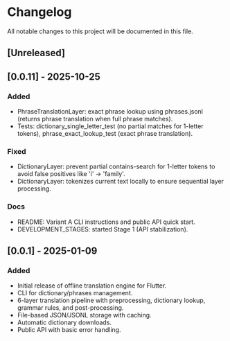 # Changelog

All notable changes to this project will be documented in this file.

## [Unreleased]

## [0.0.11] - 2025-10-25
### Added
- PhraseTranslationLayer: exact phrase lookup using phrases.jsonl (returns phrase translation when full phrase matches).
- Tests: dictionary_single_letter_test (no partial matches for 1-letter tokens), phrase_exact_lookup_test (exact phrase translation).

### Fixed
- DictionaryLayer: prevent partial contains-search for 1-letter tokens to avoid false positives like 'i' -> 'family'.
- DictionaryLayer: tokenizes current text locally to ensure sequential layer processing.

### Docs
- README: Variant A CLI instructions and public API quick start.
- DEVELOPMENT_STAGES: started Stage 1 (API stabilization).

## [0.0.1] - 2025-01-09
### Added
- Initial release of offline translation engine for Flutter.
- CLI for dictionary/phrases management.
- 6-layer translation pipeline with preprocessing, dictionary lookup, grammar rules, and post-processing.
- File-based JSON/JSONL storage with caching.
- Automatic dictionary downloads.
- Public API with basic error handling.
